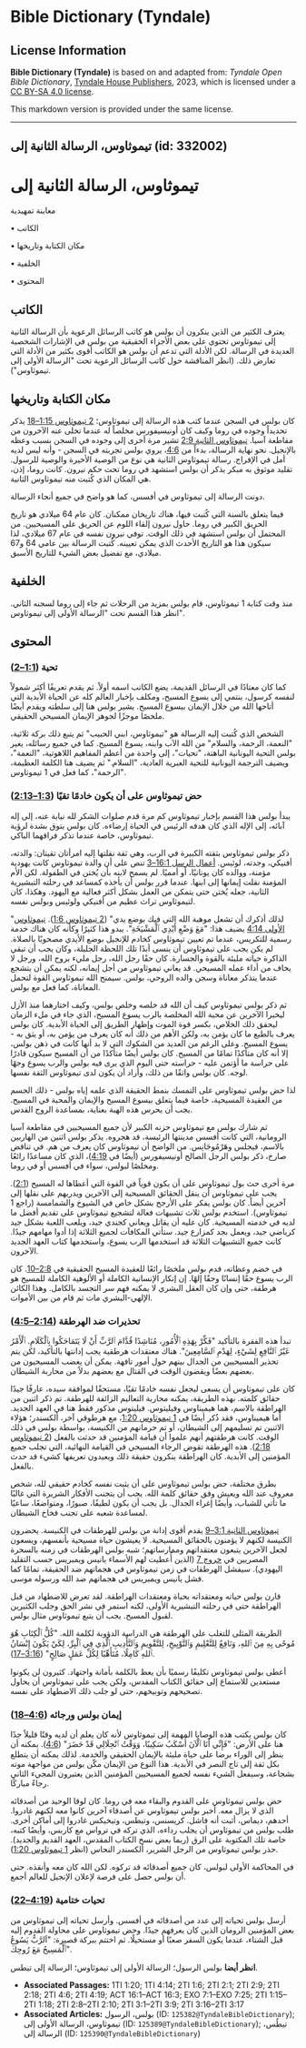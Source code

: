 # Bible Dictionary (Tyndale)

## License Information

**Bible Dictionary (Tyndale)** is based on and adapted from: _Tyndale Open Bible Dictionary_, [Tyndale House Publishers](https://tyndaleopenresources.com/), 2023, which is licensed under a [CC BY-SA 4.0 license](https://creativecommons.org/licenses/by-sa/4.0/legalcode.en).

This markdown version is provided under the same license.



--------------------------------

## تيموثاوس، الرسالة الثانية إلى (id: 332002)

تيموثاوس، الرسالة الثانية إلى
=============================

معاينة تمهيدية

• الكاتب

• مكان الكتابة وتاريخها

• الخلفية

• المحتوى

الكاتب
------

يعترف الكثير من الذين ينكرون أن بولس هو كاتب الرسائل الرعوية بأن الرسالة الثانية إلى تيموثاوس تحتوي على بعض الأجزاء الحقيقية من بولس في الإشارات الشخصية العديدة في الرسالة. لكن الأدلة التي تدعم أن بولس هو الكاتب أقوى بكثير من الأدلة التي تعارض ذلك. (انظر المناقشة حول كاتب الرسائل الرعوية تحت "الرسالة الأولى إلى تيموثاوس").

مكان الكتابة وتاريخها
---------------------

كان بولس في السجن عندما كتب هذه الرسالة إلى تيموثاوس؛ [2 تيموثاوس 1:15–18](https://ref.ly/2Tim1:15-2Tim1:18) يذكر تحديداً وجوده في روما وكيف كان أونيسيفورس مخلصاً له عندما تخلى عنه الآخرون من مقاطعة آسيا. [تيموثاوس الثانية 2:9](https://ref.ly/2Tim2:9) تشير مرة أخرى إلى وجوده في السجن بسبب وعظه بالإنجيل. نحو نهاية الرسالة، بدءاً من [4:6](https://ref.ly/2Tim4:6)، يروي بولس تجربته في السجن \- وأنه ليس لديه أمل في الإفراج. رسالة تيموثاوس الثانية هي نوع من الوصية الأخيرة والوصية للرسول. تقليد موثوق به مبكر يذكر أن بولس استشهد في روما تحت حكم نيرون. كانت روما، إذن، هي المكان الذي كُتبت منه تيموثاوس الثانية.

دونت الرسالة إلى تيموثاوس في أفسس، كما هو واضح في جميع أنحاء الرسالة.

فيما يتعلق بالسنة التي كُتبت فيها، هناك تاريخان ممكنان. كان عام 64 ميلادي هو تاريخ الحريق الكبير في روما. حاول نيرون إلقاء اللوم عن الحريق على المسيحيين. من المحتمل أن بولس استشهد في ذلك الوقت. توفي نيرون نفسه في عام 67 ميلادي، لذا سيكون هذا هو التاريخ الأحدث الذي يمكن تعيينه. كُتبت الرسالة بين عامي 64 و67 ميلادي، مع تفضيل بعض الشيء للتاريخ الأسبق.

الخلفية
-------

منذ وقت كتابة 1 تيموثاوس، قام بولس بمزيد من الرحلات ثم جاء إلى روما لسجنه الثاني. انظر هذا القسم تحت "الرسالة الأولى إلى تيموثاوس".

المحتوى
-------

### تحية ([1:1–2](https://ref.ly/2Tim1:1-2Tim1:2))

كما كان معتادًا في الرسائل القديمة، يضع الكاتب اسمه أولاً. ثم يقدم تعريفًا أكثر شمولاً لنفسه كرسول، ينتمي إلى يسوع المسيح، ومكلف بإخبار العالم كله عن الحياة الأبدية التي أتاحها الله من خلال الإيمان بيسوع المسيح. يشير بولس هنا إلى سلطته ويقدم أيضًا ملخصًا موجزًا لجوهر الإيمان المسيحي الحقيقي.

الشخص الذي كُتبت إليه الرسالة هو "تيموثاوس، ابني الحبيب" ثم يتبع ذلك بركة ثلاثية، "النعمة، الرحمة، والسلام" من الله الآب وابنه، يسوع المسيح. كما في جميع رسائله، يغير بولس التحية اليونانية الباهتة، "تحيات"، إلى واحدة من أعظم المفاهيم اللاهوتية، "النعمة"، ويضيف الترجمة اليونانية للتحية العبرية العادية، "السلام." ثم يضيف هنا الكلمة العظيمة، "الرحمة"، كما فعل في 1 تيموثاوس.

### حض تيموثاوس على أن يكون خادمًا تقيًا ([1:3–2:13](https://ref.ly/2Tim1:3-2Tim2:13))

يبدأ بولس هذا القسم بإخبار تيموثاوس كم مرة قدم صلوات الشكر لله نيابة عنه، إلى إله آبائه، إلى الإله الذي كان هدفه الرئيس في الحياة إرضاءه. كان بولس يتوق بشدة لرؤية تيموثاوس، خاصة عندما تذكر فراقهما الباكي.

ذكر بولس تيموثاوس بثقته الكبيرة في الرب، وهي ثقة نقلتها إليه امرأتان تقيتان: والدته، أفنيكي، وجدته، لوئيس. [أعمال الرسل 16:1–3](https://ref.ly/Acts16:1-Acts16:3) تنص على أن والدة تيموثاوس كانت يهودية مؤمنة، ووالده كان يونانيًا، أو أمميًا. لم يسمح لابنه بأن يُختن في الطفولة. لكن الأم المؤمنة نقلت إيمانها إلى ابنها. عندما قرر بولس أن يأخذه كمساعد في رحلته التبشيرية الثانية، جعله يُختن حتى يتمكن من العمل بشكل أكثر فعالية مع اليهود. وهكذا، كان لتيموثاوس تراث عظيم من أفنيكي ولوئيس وبولس نفسه.

"لذلك أذكرك أن تشعل موهبة الله التي فيك بوضع يدي" ([2 تيموثاوس 1:6](https://ref.ly/2Tim1:6)). [تيموثاوس الأولى 4:14](https://ref.ly/1Tim4:14) يضيف هذا: "مَعَ وَضْعِ أَيْدِي ٱلْمَشْيَخَةِ". يبدو هذا كثيرًا وكأنه كان هناك خدمة رسمية للتكريس، عندما تم تعيين تيموثاوس كخادم للإنجيل بوضع الأيدي مصحوبًا بالصلاة. لم يكن يجب على تيموثاوس أن ينسى أبدًا تلك اللحظة الجليلة، وكان يجب أن تبقي الذاكرة حياته مليئة بالقوة والجسارة. كان حقًا رجل الله، رجل مليء بروح الله، ورجل لا يخاف من أداء عمله المسيحي. قد يعاني تيموثاوس من أجل إيمانه، لكنه يمكن أن يتشجع عندما يتذكر معاناة وسجن والده الروحي، بولس. سيمنح الله تيموثاوس القوة لتحمل المعاناة، كما فعل مع بولس.

ثم ذكر بولس تيموثاوس كيف أن الله قد خلصه وخلص بولس، وكيف اختارهما منذ الأزل ليخبرا الآخرين عن محبة الله المخلصة بالرب يسوع المسيح، الذي جاء في ملء الزمان ليحقق ذلك الخلاص، بكسر قوة الموت وإظهار الطريق إلى الحياة الأبدية. كان بولس يعرف بالطبع ما كان يؤمن به، ولكن الأهم من ذلك أنه كان يعرف من يؤمن به، أو يثق به \- يسوع المسيح. وعلى الرغم من العديد من الشكوك التي لا بد أنها كانت في ذهن بولس، إلا أنه كان متأكدًا تمامًا من المسيح. كان بولس أيضًا متأكدًا من أن المسيح سيكون قادرًا على حراسة ما أؤتمن عليه \- حراسته حتى اليوم الذي يرى فيه بولس والرب يسوع وجهًا لوجه. كان بولس واثقًا من ذلك، وأراد أن يكون لدى تيموثاوس الثقة نفسها.

لذا حض بولس تيموثاوس على التمسك بنمط الحقيقة الذي علمه إياه بولس \- ذلك الجسم من العقيدة المسيحية، خاصة فيما يتعلق بيسوع المسيح والإيمان والمحبة في المسيح. يجب أن يحرس هذه الهبة بعناية، بمساعدة الروح القدس.

ثم شارك بولس مع تيموثاوس حزنه الكبير لأن جميع المسيحيين في مقاطعة آسيا الرومانية، التي كانت أفسس مدينتها الرئيسة، قد هجروه. يذكر بولس اثنين من الهاربين بالاسم، فيجلس وهَرْمُوجَانِس. من الواضح أن تيموثاوس كان يعرف من هم. في تناقض صارخ، ذكر بولس الرجل الصالح أونيسيفورس (أيضًا في [4:19](https://ref.ly/2Tim4:19))، الذي كان مساعدًا رائعًا ومخلصًا لبولس، سواء في أفسس أو في روما.

مرة أخرى حث بول تيموثاوس على أن يكون قوياً في القوة التي أعطاها له المسيح ([2:1](https://ref.ly/2Tim2:1)). يجب على تيموثاوس أن ينقل الحقائق المسيحية إلى الآخرين ويدربهم على نقلها إلى آخرين أيضاً. كان بولس يفكر على الأرجح بشكل خاص في الشيوخ والشمامسة (راجع 1 تيموثاوس). استخدم بولس ثلاث تشبيهات فعالة لتشجيع تيموثاوس على تقديم أفضل ما لديه في خدمته المسيحية. كان عليه أن يقاتل ويعاني كجندي جيد، ويلعب اللعبة بشكل جيد كرياضي جيد، ويعمل بجد كمزارع جيد. ستأتي المكافآت لجميع الثلاثة إذا أدوا مهامهم جيدًا. كانت جميع التشبيهات الثلاثة قد استخدمها الرب يسوع، واستخدمها كتاب العهد الجديد الآخرون.

في خضم وعظاته، قدم بولس ملخصًا رائعًا للعقيدة المسيح الحقيقية في [2:8–10](https://ref.ly/2Tim2:8-2Tim2:10). كان الرب يسوع حقًا إنسانًا وحقًا إلهًا. إن إنكار الإنسانية الكاملة أو الألوهية الكاملة للمسيح هو هرطقة، حتى وإن كان العقل البشري لا يمكنه فهم سر التجسد بالكامل. وهذا الكائن الإلهي\-البشري مات ثم قام من بين الأموات.

### تحذيرات ضد الهرطقة ([2:14–4:5](https://ref.ly/2Tim2:14-2Tim4:5))

تبدأ هذه الفقرة بالتأكيد "فَكِّرْ بِهَذِهِ ٱلْأُمُورِ، مُنَاشِدًا قُدَّامَ ٱلرَّبِّ أَنْ لَا يَتَمَاحَكُوا بِٱلْكَلَامِ. ٱلْأَمْرُ غَيْرُ ٱلنَّافِعِ لِشَيْءٍ، لِهَدْمِ ٱلسَّامِعِينَ". هناك معتقدات هرطقية يجب إدانتها بالتأكيد، لكن يتم تحذير المسيحيين من الجدال بينهم حول أمور تافهة. يمكن أن يغضب المسيحيون من بعضهم بعضًا ويقضون الوقت في القتال مع بعضهم بدلاً من محاربة الشيطان.

كان على تيموثاوس أن يسعى ليجعل نفسه خادمًا تقيًا، مستحقًا لموافقة سيده، عارفًا جيدًا حقائق كلمته. بهذه الطريقة، يمكنه محاربة التعاليم الزائفة للهرطقة. تم ذكر اثنين من الهراطقة بالاسم، هما هيميناوس وفيليتوس. فيليتوس مذكور فقط هنا في العهد الجديد. أما هيميناوس، فقد ذُكر أيضًا في [1 تيموثاوس 1:20](https://ref.ly/1Tim1:20)، مع هرطوقي آخر، ألكسندر؛ هؤلاء الاثنين تم تسليمهم إلى الشيطان، أو تم حرمانهم من الكنيسة، بواسطة بولس في ذلك الوقت. كانت هرطقتهم أنهم علموا أن قيامة المؤمنين قد حدثت بالفعل ([2 تيموثاوس 2:18](https://ref.ly/2Tim2:18)). هذه الهرطقة تقوض الرجاء المسيحي في القيامة النهائية، التي تجلب جميع المؤمنين إلى الأبدية. كان الهراطقة ينكرون حقيقة ذلك ويعيدون تعريفها كشيء قد حدث بالفعل.

بطرق مختلفة، حض بولس تيموثاوس على أن يثبت نفسه كخادم حقيقي لله، شخص معروف عند الله ويعيش وفق حقائق كلمة الله. يجب أن يتجنب الأفكار الشريرة التي غالبًا ما تأتي للشباب، وأيضًا إغراء الجدال. بل يجب أن يكون لطيفًا، صبورًا، ومتواضعًا، ساعيًا لمساعدة شعبه على تجنب فخاخ الشيطان.

[تيموثاوس الثانية 3:1–9](https://ref.ly/2Tim3:1-2Tim3:9) يقدم أقوى إدانة من بولس للهرطقات في الكنيسة. يحضرون الكنيسة لكنهم لا يؤمنون بالحقائق المسيحية. لا يعيشون حياة مسيحية بأنفسهم، ويسعون لجعل الآخرين يتبعون معتقداتهم وممارساتهم؛ شبه بولس الهرطقات في زمنه بالسحرة المصريين في [خروج 7](https://ref.ly/Exod7:1-Exod7:25) (الذين أُعطيت لهم الأسماء يانيس ويمبريس حسب التقليد اليهودي). سيفشل الهرطقات في زمن تيموثاوس في هجماتهم ضد الحقيقة، تمامًا كما فشل يانيس ويمبريس في هجماتهم ضد الله ورسوله موسى.

قارن بولس حياته ومعتقداته بحياة ومعتقدات الهراطقة. لقد تعرض للاضطهاد من قبل الهراطقة حتى في رحلته التبشيرية الأولى، لكنه استمر في نشر الحق وجلب الكثيرين لقبول المسيح. يجب أن يتبع تيموثاوس مثال بولس.

الطريقة المثلى للتغلب على الهرطقة هي الدراسة الدؤوبة لكلمة الله. "كُلُّ ٱلْكِتَابِ هُوَ مُوحًى بِهِ مِنَ ٱللهِ، وَنَافِعٌ لِلتَّعْلِيمِ وَٱلتَّوْبِيخِ، لِلتَّقْوِيمِ وَٱلتَّأْدِيبِ ٱلَّذِي فِي ٱلْبِرِّ، لِكَيْ يَكُونَ إِنْسَانُ ٱللهِ كَامِلًا، مُتَأَهِّبًا لِكُلِّ عَمَلٍ صَالِحٍ" ([3:16–17](https://ref.ly/2Tim3:16-2Tim3:17)).

أعطى بولس تيموثاوس تكليفًا رسميًا بأن يعظ بالكلمة بأمانة واجتهاد. كثيرون لن يكونوا مستعدين للاستماع إلى حقائق الكتاب المقدس، ولكن يجب على تيموثاوس أن يحاول تصحيحهم وتوبيخهم، حتى لو جلب ذلك الاضطهاد على نفسه.

### إيمان بولس ورجائه ([4:6–18](https://ref.ly/2Tim4:6-2Tim4:18))

كان بولس يكتب هذه الوصايا المهمة إلى تيموثاوس لأنه كان يعلم أن لديه وقتًا قليلاً جدًا هنا على الأرض: "فَإِنِّي أَنَا ٱلْآنَ أُسْكَبُ سَكِيبًا، وَوَقْتُ ٱنْحِلَالِي قَدْ حَضَرَ" ([4:6](https://ref.ly/2Tim4:6)). يمكنه أن ينظر إلى الوراء برضا على حياة مليئة بالإيمان الحقيقي والخدمة. لذلك يمكنه أن يتطلع بكل ثقة إلى تاج النصر في الأبدية. هذا النوع من الإيمان مكّن بولس من مواجهة موته بشجاعة، وسيفعل الشيء نفسه لجميع المسيحيين المؤمنين الذين يعتبرون المجيء الثاني رجاءً مباركًا.

حض بولس تيموثاوس على القدوم والبقاء معه في روما. كان لوقا الوحيد من أصدقائه الذي لا يزال معه. أخبر بولس تيموثاوس عن أصدقاء آخرين كانوا معه لكنهم غادروا. أحدهم، ديماس، أثبت أنه فاشل. كريسنس، وتيطس، وتيخيكس غادروا إلى أماكن أخرى. طلب بولس من تيموثاوس أن يجلب رداءه، الذي تركه في ترواس مع كاربس، وأيضًا كتبه، خاصة تلك المكتوبة على الرق (ربما بعض نسخ الكتاب المقدس، العهد القديم والجديد). حذر بولس تيموثاوس من الرجل الشرير، ألكسندر النحاس (انظر [1 تيموثاوس 1:20](https://ref.ly/1Tim1:20)).

في المحاكمة الأولى لبولس، كان جميع أصدقائه قد تركوه. لكن الله كان معه وأنقذه. حتى أن بولس حصل على فرصة لإعلان الإنجيل للعالم أجمع.

### تحيات ختامية ([4:19–22](https://ref.ly/2Tim4:19-2Tim4:22))

أرسل بولس تحياته إلى عدد من أصدقائه في أفسس. وأرسل تحياته إلى تيموثاوس من بعض المؤمنين الرومان الذين كان يعرفهم جيدًا. وحض تيموثاوس على محاولة القدوم إليه قبل الشتاء، عندما يكون السفر صعبًا أو مستحيلًا. ثم اختتم ببركة قصيرة: "اَلرَّبُّ يَسُوعُ ٱلْمَسِيحُ مَعَ رُوحِكَ".

**انظر أيضا** بولس الرسول؛ الرسالة الأولى إلى تيموثاوس؛ الرسالة إلى تيطس.

* **Associated Passages:** 1TI 1:20; 1TI 4:14; 2TI 1:6; 2TI 2:1; 2TI 2:9; 2TI 2:18; 2TI 4:6; 2TI 4:19; ACT 16:1–ACT 16:3; EXO 7:1–EXO 7:25; 2TI 1:15–2TI 1:18; 2TI 2:8–2TI 2:10; 2TI 3:1–2TI 3:9; 2TI 3:16–2TI 3:17
* **Associated Articles:** بولس، الرسول (ID: `125382@TyndaleBibleDictionary`); تيموثاوس، الرسالة الأولى إلى (ID: `125389@TyndaleBibleDictionary`); تيطُس، الرسالة إلى (ID: `125390@TyndaleBibleDictionary`)

